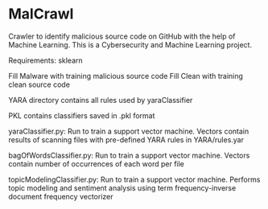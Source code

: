 # MalCrawl

Crawler to identify malicious source code on GitHub with the help of Machine Learning. This is a Cybersecurity and Machine Learning project. 

Requirements:
  sklearn

Fill Malware with training malicious source code
Fill Clean with training clean source code

YARA directory contains all rules used by yaraClassifier

PKL contains classifiers saved in .pkl format

yaraClassifier.py:
  Run to train a support vector machine. Vectors contain results of scanning files with pre-defined YARA rules in YARA/rules.yar

bagOfWordsClassifier.py:
  Run to train a support vector machine. Vectors contain number of occurrences of each word per file

topicModelingClassifier.py:
  Run to train a support vector machine. Performs topic modeling and sentiment analysis using term frequency-inverse document frequency vectorizer